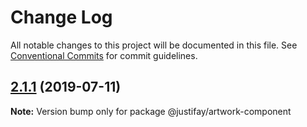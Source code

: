 # Change Log

All notable changes to this project will be documented in this file.
See [Conventional Commits](https://conventionalcommits.org) for commit guidelines.

## [2.1.1](https://github.com/justifaycoop/stream2own/compare/@justifay/artwork-component@2.1.0...@justifay/artwork-component@2.1.1) (2019-07-11)

**Note:** Version bump only for package @justifay/artwork-component
